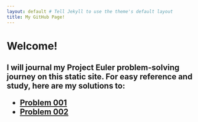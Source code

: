```yaml
---
layout: default # Tell Jekyll to use the theme's default layout
title: My GitHub Page!
---
```


<head></head>
<body>
<h1>Welcome!</h1>
<h2>
  I will journal my Project Euler problem-solving journey on this static site.
  For easy reference and study, here are my solutions to:

- [Problem 001](<./JavaScript/Problem001(JS).html>)
- [Problem 002](<./JavaScript/Problem002(JS).html>)
</body>
</html>

